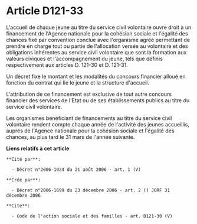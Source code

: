 # Article D121-33

L'accueil de chaque jeune au titre du service civil volontaire ouvre droit à un financement de l'Agence nationale pour la
cohésion sociale et l'égalité des chances fixé par convention conclue avec l'organisme agréé permettant de prendre en charge
tout ou partie de l'allocation versée au volontaire et des obligations inhérentes au service civil volontaire que sont la
formation aux valeurs civiques et l'accompagnement du jeune, tels que définis respectivement aux articles D. 121-30 et D.
121-31.

Un décret fixe le montant et les modalités du concours financier alloué en fonction du contrat qui lie le jeune et la
structure d'accueil. 

L'attribution de ce financement est exclusive de tout autre concours financier des services de l'Etat ou de ses
établissements publics au titre du service civil volontaire. 

Les organismes bénéficiant de financements au titre du service civil volontaire rendent compte chaque année de l'activité des
jeunes accueillis, auprès de l'Agence nationale pour la cohésion sociale et l'égalité des chances, au plus tard le 31 mars de
l'année suivante.

**Liens relatifs à cet article**

	**Cité par**:

	  - Décret n°2006-1024 du 21 août 2006 - art. 1 (V)

	**Créé par**:

	  - Décret n°2006-1699 du 23 décembre 2006 - art. 2 () JORF 31 décembre 2006

	**Cite**:

	  - Code de l'action sociale et des familles - art. D121-30 (V)
